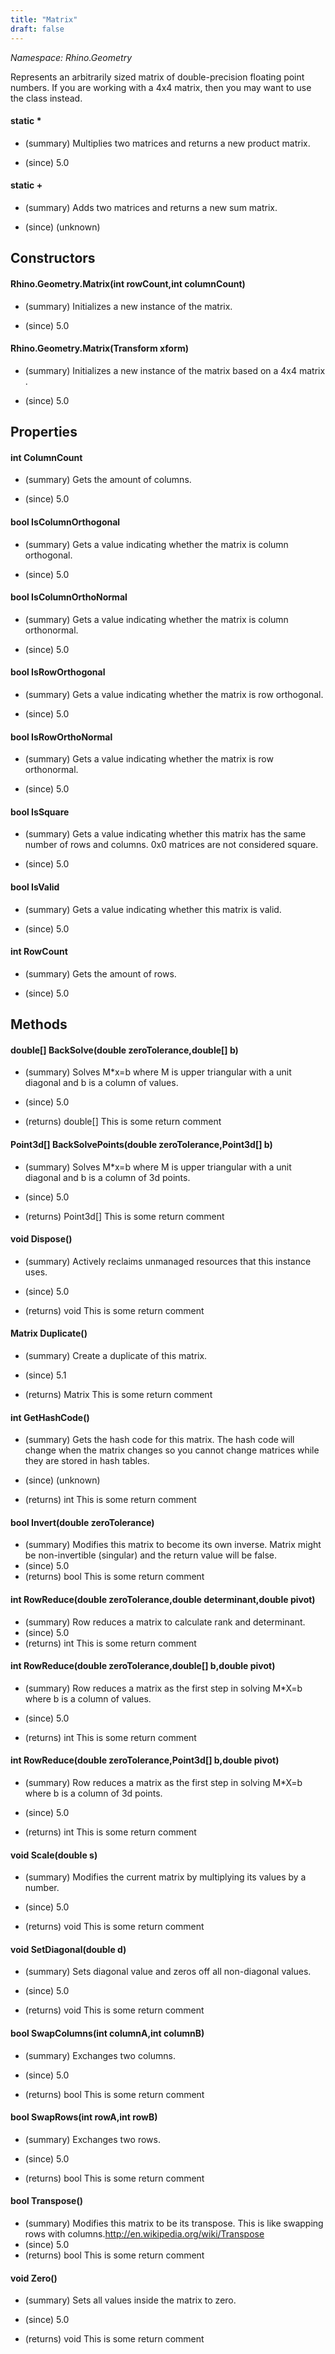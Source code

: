 ```yaml
---
title: "Matrix"
draft: false
---
```


*Namespace: Rhino.Geometry*

   Represents an arbitrarily sized matrix of double-precision
   floating point numbers. If you are working with a 4x4 matrix, then you may want
   to use the  class instead.
   
#### static *
- (summary) 
     Multiplies two matrices and returns a new product matrix.
     
- (since) 5.0
#### static +
- (summary) 
     Adds two matrices and returns a new sum matrix.
     
- (since) (unknown)
## Constructors
#### Rhino.Geometry.Matrix(int rowCount,int columnCount)
- (summary) 
     Initializes a new instance of the matrix.
     
- (since) 5.0
#### Rhino.Geometry.Matrix(Transform xform)
- (summary) 
     Initializes a new instance of the matrix based on a 4x4 matrix .
     
- (since) 5.0
## Properties
#### int ColumnCount
- (summary) 
     Gets the amount of columns.
     
- (since) 5.0
#### bool IsColumnOrthogonal
- (summary) 
     Gets a value indicating whether the matrix is column orthogonal.
     
- (since) 5.0
#### bool IsColumnOrthoNormal
- (summary) 
     Gets a value indicating whether the matrix is column orthonormal.
     
- (since) 5.0
#### bool IsRowOrthogonal
- (summary) 
     Gets a value indicating whether the matrix is row orthogonal.
     
- (since) 5.0
#### bool IsRowOrthoNormal
- (summary) 
     Gets a value indicating whether the matrix is row orthonormal.
     
- (since) 5.0
#### bool IsSquare
- (summary) 
     Gets a value indicating whether this matrix has the same number of rows
     and columns. 0x0 matrices are not considered square.
     
- (since) 5.0
#### bool IsValid
- (summary) 
     Gets a value indicating whether this matrix is valid.
     
- (since) 5.0
#### int RowCount
- (summary) 
     Gets the amount of rows.
     
- (since) 5.0
## Methods
#### double[] BackSolve(double zeroTolerance,double[] b)
- (summary) 
     Solves M*x=b where M is upper triangular with a unit diagonal and
     b is a column of values.
     
- (since) 5.0
- (returns) double[] This is some return comment
#### Point3d[] BackSolvePoints(double zeroTolerance,Point3d[] b)
- (summary) 
     Solves M*x=b where M is upper triangular with a unit diagonal and
     b is a column of 3d points.
     
- (since) 5.0
- (returns) Point3d[] This is some return comment
#### void Dispose()
- (summary) 
     Actively reclaims unmanaged resources that this instance uses.
     
- (since) 5.0
- (returns) void This is some return comment
#### Matrix Duplicate()
- (summary) 
     Create a duplicate of this matrix.
     
- (since) 5.1
- (returns) Matrix This is some return comment
#### int GetHashCode()
- (summary) 
     Gets the hash code for this matrix. The hash code will change 
     when the matrix changes so you cannot change matrices while they are stored in 
     hash tables.
     
- (since) (unknown)
- (returns) int This is some return comment
#### bool Invert(double zeroTolerance)
- (summary) 
     Modifies this matrix to become its own inverse.
     Matrix might be non-invertible (singular) and the return value will be false.
- (since) 5.0
- (returns) bool This is some return comment
#### int RowReduce(double zeroTolerance,double determinant,double pivot)
- (summary) Row reduces a matrix to calculate rank and determinant.
- (since) 5.0
- (returns) int This is some return comment
#### int RowReduce(double zeroTolerance,double[] b,double pivot)
- (summary) 
     Row reduces a matrix as the first step in solving M*X=b where
     b is a column of values.
     
- (since) 5.0
- (returns) int This is some return comment
#### int RowReduce(double zeroTolerance,Point3d[] b,double pivot)
- (summary) 
     Row reduces a matrix as the first step in solving M*X=b where
     b is a column of 3d points.
     
- (since) 5.0
- (returns) int This is some return comment
#### void Scale(double s)
- (summary) 
     Modifies the current matrix by multiplying its values by a number.
     
- (since) 5.0
- (returns) void This is some return comment
#### void SetDiagonal(double d)
- (summary) 
     Sets diagonal value and zeros off all non-diagonal values.
     
- (since) 5.0
- (returns) void This is some return comment
#### bool SwapColumns(int columnA,int columnB)
- (summary) 
     Exchanges two columns.
     
- (since) 5.0
- (returns) bool This is some return comment
#### bool SwapRows(int rowA,int rowB)
- (summary) 
     Exchanges two rows.
     
- (since) 5.0
- (returns) bool This is some return comment
#### bool Transpose()
- (summary) 
     Modifies this matrix to be its transpose.
     This is like swapping rows with columns.http://en.wikipedia.org/wiki/Transpose
- (since) 5.0
- (returns) bool This is some return comment
#### void Zero()
- (summary) 
     Sets all values inside the matrix to zero.
     
- (since) 5.0
- (returns) void This is some return comment
